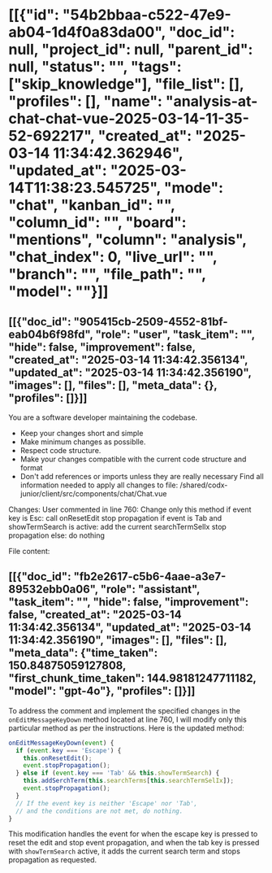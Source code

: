 # [[{"id": "54b2bbaa-c522-47e9-ab04-1d4f0a83da00", "doc_id": null, "project_id": null, "parent_id": null, "status": "", "tags": ["skip_knowledge"], "file_list": [], "profiles": [], "name": "analysis-at-chat-chat-vue-2025-03-14-11-35-52-692217", "created_at": "2025-03-14 11:34:42.362946", "updated_at": "2025-03-14T11:38:23.545725", "mode": "chat", "kanban_id": "", "column_id": "", "board": "mentions", "column": "analysis", "chat_index": 0, "live_url": "", "branch": "", "file_path": "", "model": ""}]]
## [[{"doc_id": "905415cb-2509-4552-81bf-eab04b6f98fd", "role": "user", "task_item": "", "hide": false, "improvement": false, "created_at": "2025-03-14 11:34:42.356134", "updated_at": "2025-03-14 11:34:42.356190", "images": [], "files": [], "meta_data": {}, "profiles": []}]]
You are a software developer maintaining the codebase.
* Keep your changes short and simple
* Make minimum changes as possiblle.
* Respect code structure.
* Make your changes compatible with the current code structure and format
* Don't add references or imports unless they are really necessary
Find all information needed to apply all changes to file: /shared/codx-junior/client/src/components/chat/Chat.vue

Changes:
User commented in line 760: Change only this method
if event key is Esc:
call onResetEdit
stop propagation
if event is Tab and showTermSearch is active:
add the current searchTermSelIx
stop propagation
else:
do nothing

File content:
<script setup>
import { API } from '../../api/api'
import ChatEntry from '@/components/ChatEntry.vue'
import Browser from '@/components/browser/Browser.vue'
import Markdown from '@/components/Markdown.vue'
import moment from 'moment'
import TaskCard from '../kanban/TaskCard.vue'
</script>
<template>
  <div class="flex flex-col gap-1 grow">
    <div class="grow relative">
      <div class="absolute top-0 left-0 right-0 bottom-0 scroller overflow-y-auto overflow-x-hidden"
        :class="isBrowser && 'flex gap-1'"
      >
        <div class="w-3/4" v-if="isBrowser">
          <Browser :token="$ui.monitors['shared']" />
        </div>
        <div class="overflow-auto h-full">
          <div class="flex flex-col" 
            v-for="message in messages" :key="message.id">
            <ChatEntry :class="['mb-4 rounded-md bg-base-300 py-2',
              editMessage ? editMessage === message ? 'border border-warning' : 'opacity-40' : '',
              message.hide ? 'opacity-60' : '']"
              :chat="chat"
              :message="message"
              @edit="onEditMessage(message)"
              @enhance="onEditMessage(message, true)"
              @remove="removeMessage(message)"
              @remove-file="removeFileFromMessage(message, $event)"
              @hide="toggleHide(message)"
              @run-edit="runEdit"
              @copy="onCopy(message)"
              @add-file-to-chat="$emit('add-file', $event)"
              @image="imagePreview = { ...$event, readonly: true }"
              @generate-code="onGenerateCode"
              v-if="!message.hide || showHidden"
            />
          </div>
          <div class="anchor" ref="anchor"></div>
          <div class="grid grid-cols-3 gap-2 mb-2 bg-base-100" v-if="childrenChats?.length">
            <TaskCard class="p-2 bg-base-300" :task="child" @click="$projects.setActiveChat(child)"
                              v-for="child in childrenChats" :key="childrenChats.id" />
          </div>
        </div>
      </div>
    </div>
    <div class="chat chat-end" v-if="false && isBrowser">
      <div class="chat-image avatar">
        <div class="w-10 rounded-full">
          <img src="/only_icon.png" alt="logo" />
        </div>
      </div>
      <div class="chat-bubble">
        <Markdown class="max-h-40 overflow-auto" :text="lastAIMessage.content" v-if="lastAIMessage" />
        <div v-else>
          <span class="font-bold">Let's navigate together:</span>
          Use browser to navigate any web or try:
          <span class="italic text-info">Find top 5 results for ....</span>
        </div>
      </div>
    </div>
    
    <div class="dropdown dropdown-top dropdown-open mb-1" v-if="showTermSearch">
      <div tabindex="0" role="button" class="rounded-md bg-base-300 w-fit p-2 hidden">
        <div class="flex p-1 items-center text-sky-600">
          <i class="fa-solid fa-at"></i>
          <input type="text" v-model="termSearchQuery"
            ref="termSearcher"
            class="-ml-1 input input-xs text-lg bg-transparent" placeholder="search term..."
            @keydown.down.stop="onSelNext"
            @keydown.up.stop="onSelPrev"
            @keydown.enter.stop="addSerchTerm(searchTerms[searchTermSelIx])"
            @keydown.esc="closeTermSearch"
          />
          <button class="btn btn-xs btn-circle btn-outline btn-error"
            @click="closeTermSearch"            
            v-if="termSearchQuery">
            <i class="fa-solid fa-circle-xmark"></i>
          </button>
        </div>
      </div>
      <ul tabindex="0" class="dropdown-content z-[1] menu p-2 shadow bg-base-300 rounded-box w-fit">
        <li v-for="term, ix in searchTerms" :key="term.name">
          <a @click="addSerchTerm(term)">
            <div :class="[searchTermSelIx === ix ? 'underline':'']">
              <span class="text-sky-600 font-bold">@{{ term.name }}</span>
            </div>
          </a>
        </li>
      </ul>
    </div>
    <div class="flex gap-2">
      <span class="badge tooltip flex gap-2 items-center"
        :data-tip="mention.tooltip" 
        :class="{ 'badge-primary': mention.project, 'badge-secondary': mention.profile }"
        v-for="mention in messageMentions" :key="mention.name">
        <i class="fa-solid fa-magnifying-glass" v-if="mention.project"></i>
        <img class="w-4 rounded-full" :src="mention.profile.icon" v-if="mention.profile?.icon"/>
        <i class="fa-solid fa-user" v-if="mention.profile && !mention.profile.icon"></i>
        <div class="-mt-1">
          {{ mention.name }}
        </div>
      </span>
    </div>
    <div :class="['flex bg-base-300 border rounded-md shadow indicator w-full', 
          multiline ? 'flex-col' : '',
          editMessage && 'border-warning',
          onDraggingOverInput ? 'bg-warning/10': '']"
        @dragover.prevent="onDraggingOverInput = true"
        @dragleave.prevent="onDraggingOverInput = false"
        @drop.prevent="onDrop"
    >
      <div :class="['max-h-40 w-full px-2 py-1 overflow-auto text-wrap focus-visible:outline-none']"
        :contenteditable="!waiting"
        ref="editor"
        @paste="onContentPaste"
        @keydown="onEditMessageKeyDown"
      >
      </div>
      <div class="flex justify-between items-end px-2">
        <div class="carousel rounded-box">
          <div class="carousel-item relative click flex flex-col" v-for="image, ix in allImages" :key="image.src">
            <div class="bg-contain bg-no-repeat bg-center w-10 h-10 lg:h-20 lg:w-20 bg-base-300 mr-4"
              :style="`background-image: url(${image.src})`" @click="imagePreview = image">
            </div>
            <p class="text-xs">{{ image.alt.slice(0, 10) }}</p>
            <button class="btn btn-xs btn-circle btn-error absolute right-0 top-0"
              @click="removeImage(ix)"
            >
              X
            </button>
          </div>
        </div>
        <span class="loading loading-dots loading-md btn btn-sm" v-if="waiting"></span>
        <div class="flex gap-1 items-center justify-end py-2" v-else>
          <button class="btn btn btn-sm btn-info btn-outline" @click="sendMessage" v-if="editMessage">
            <i class="fa-solid fa-save"></i>
            <div class="text-xs" v-if="editMessage">Edit</div>
          </button>
          <button class="btn btn btn-sm btn-outline tooltip" data-tip="Save changes" @click="onResetEdit" 
            v-if="editMessage">
            <i class="fa-regular fa-circle-xmark"></i>
          </button>
          <button class="btn btn btn-sm btn-circle btn-outline tooltip"
            data-tip="Ask codx-junior"
            :class="isVoiceSession && 'btn-success animate-pulse'"
            @click="sendMessage" 
            v-if="!editMessage">
            <i class="fa-solid fa-microphone-lines" v-if="isVoiceSession"></i>
            <i :class="$projects.chatModes[chat.mode].icon" v-else></i>
          </button>
          <button class="hidden btn btn btn-sm btn-circle btn-outline tooltip"
            :class="isBrowser && 'btn-warning'"
            data-tip="Ask codx-browser" @click="isBrowser = !isBrowser"
            v-if="!editMessage">
            <i class="fa-brands fa-chrome"></i>
          </button>
          <button class="btn btn btn-sm btn-outline tooltip btn-warning" 
            data-tip="Make code changes" @click="improveCode()" v-if="!editMessage && chat.mode === 'chat'">
            <i class="fa-solid fa-code"></i>
          </button>

          <div class="dropdown dropdown-top dropdown-end">
            <div tabindex="0" role="button" class="btn btn-sm m-1">
              <i class="fa-solid fa-ellipsis-vertical"></i>
            </div>
            <ul tabindex="0" class="dropdown-content menu bg-base-100 rounded-box z-[1] w-52 p-2 shadow gap-2">
              <li class="btn btn-sm tooltip"
                data-tip="Attach files" 
                @click="selectFile = true">
                <a>
                  <i class="fa-solid fa-paperclip"></i> Attach files
                </a>
              </li>
              <li class="btn btn-sm" @click="testProject" v-if="API.lastSettings.script_test">
                <a>
                  <i class="fa-solid fa-flask"></i>
                  Test
                </a>
              </li>
              <li class="btn btn-sm tooltip"
                :class="isBrowser && 'btn-success'" 
                :data-tip="isBrowser ? 'Close browser' : 'Open browser'" 
                @click="isBrowser = !isBrowser" v-if="!editMessage">
                <a>
                  <i class="fa-brands fa-chrome"></i>
                  {{ isBrowser ? 'Close' : 'Open' }} Browser
                </a>
              </li>
              <li class="btn btn-sm tooltip" 
                :class="isVoiceSession && 'btn-success'" 
                :data-tip="$ui.voiceLanguages[$ui.voiceLanguage]" 
                @click="toggleVoiceSession" v-if="!editMessage">
                <a>
                  <i class="fa-solid fa-microphone-lines"></i>
                  Voice mode
                </a>
              </li>
              <li class="btn btn-sm text-white btn-error tooltip"
                data-tip="Delete?" 
                @click="$emit('delete')">
                <a>
                  <i class="fa-solid fa-trash-can"></i>
                  Delete
                </a>
              </li>
              
            </ul>
          </div>
        </div>
      </div>
    </div>
    <modal v-if="imagePreview">
      <div class="flex flex-col gap-2">
        <div class="text-2xl">Upload image</div>
        <div class="bg-contain bg-no-repeat bg-base-300/20 bg-center h-60 w-full" :style="`background-image: url(${imagePreview.src})`"></div>
        <div>
            Image alt: <span class="text-xs" v-if="imagePreview.alt?.length">{{ imagePreview.alt?.length }} chars.</span>
        </div>
        <pre class="alert alert-xs h-20 overflow-auto" v-if="imagePreview.readonly">{{ imagePreview.alt }}</pre>
        <div class="textarea input-bordered" v-else>
          <textarea class="w-full bg-transparent" v-model="imagePreview.alt" placeholder="Image content">
          </textarea>
          <div class="flex justify-end">
            <button class="btn btn-sm bg-purple-600 text-white tooltip"
              data-tip="Extract text"
              @click="onExtractTextImage(imagePreview)">
              <i class="fa-regular fa-closed-captioning"></i>
            </button>
          </div>
        </div>
        <div class="flex justify-end gap-2">
          <button class="btn" @click="imagePreview = null">
            Cancel
          </button>
          <button class="btn btn-primary" @click="onAddImage">
            Ok
          </button>
        </div>
      </div>
    </modal>
    <modal v-if="selectFile">
      <label class="file-select">
      <div class="select-button">
        <span>Select File(s)</span>
      </div>
      <input type="file" accept="image/*" multiple @change="handleFileChange"/>
      <button class="btn btn-sm btn-error" @click="selectFile = false">
        Cancel
      </button>
    </label>
    </modal>
  </div>
</template>
<script>
const defFormater = d => JSON.stringify(d, null, 2)

export default {
  props: ['chatId', 'showHidden', 'childrenChats'],
  data () {
    return {
      waiting: false,
      editMessage: null,
      editMessageId: null,
      termSearchQuery: null,
      searchTerms: null,
      searchTermSelIx: -1,
      files: [],
      images: [],
      previewImage: null,
      editorText: "",
      imagePreview: null,
      onDraggingOverInput: false,
      testError: null,
      previewStyle: {
        zoom: 0.6
      },
      selectFile: false,
      isVoiceSession: false,
      recognition: null,
      isBrowser: false,
      syncEditableTextInterval: null
    }
  },
  created () {
  },
  mounted () {
    this.syncEditableTextInterval = setInterval(() => this.onMessageChange(), 100)
  },
  unmounted () {
    clearInterval(this.syncEditableTextInterval)
  },
  computed: {
    chat () {
      return this.$projects.chats[this.chatId]
    },
    visibleMessages() {
      return this.chat?.messages?.filter(m => !m.hide || this.showHidden) || []
    },
    lastAIMessage() {
      const { messages } = this.chat
      const aiMsgs = messages.filter(m => !m.hide && m.role === 'assistant')
      if (aiMsgs.length) {
        const { diffMessage } = this
        return { ...aiMsgs[aiMsgs.length - 1], diffMessage }
      }
      return null
    },
    diffMessage () {
      if (this.isTask) {
        const { messages } = this.chat
        const aiMsgs = messages.filter(m => m.role === 'assistant')
        if (aiMsgs.length > 1) {
          return aiMsgs[aiMsgs.length - 2]
        }
      }
      return null
    },
    messages () {
      if (!this.chat?.messages?.length) {
        return []
      }
      const { messages } = this.chat
      if (this.isTask) {
        const aiMsg = this.lastAIMessage
        const lastMsg = messages[messages.length - 1]
        const res = [] 
        if (aiMsg) {
          res.push(aiMsg)
        }
        if (lastMsg && lastMsg?.role !== 'assistant') {
          res.push(lastMsg)
        }
        if (res.length) {
          return res
        }
      }
      return messages
    },
    multiline () {
      return this.editorText?.split("\n").length > 1 || this.images?.length
    },
    allImages () {
      return this.images
    },
    messageText () {
      return this.editorText
    },
    canPost () {
      return this.messageText || this.images?.length
    },
    isTask () {
      return this.chat?.mode === 'task'
    },
    mentionList () {
      return [
        ...this.$projects.profiles.map(profile => ({ name: profile.name, profile, tooltip: `Chat with ${profile.name}` })),
        ...[
          this.$project,
          this.$storex.projects.parentProject,
          ...this.$storex.projects.childProjects,
          ...this.$storex.projects.projectDependencies,
        ]
        .filter(project => project) 
        .map(project => ({ name: project.project_name, project, tooltip: `Search in project ${project.project_name}` })),
      ]
    },
    messageMentions () {
      const mentions = [...this.messageText.matchAll(/@([^\s]+)/mg)]
                      .map(w => w[1])
      return this.mentionList.filter(m => mentions.includes(m.name))
    },
    showTermSearch () {
      return this.searchTerms?.length
    }
  },
  watch: {
    termSearchQuery (newVal) {
      if (newVal?.length > 2) {
        this.searchKeywords()
      } else {
        this.searchTerms = null
      }
    },
  },
  methods: {
    zoomIn() {
      this.previewStyle.zoom += 0.1;
    },
    zoomOut() {
      this.previewStyle.zoom -= 0.1;
    },
    setEditorText (text) {
      this.$refs.editor.innerText = text
    },
    onEditMessage (message, enhance) {
      if (this.editMessage === message) {
        return this.onResetEdit()
      }
      console.log("onEditMessage", message)
      this.editMessageId = this.chat.messages.findIndex(m => m.doc_id === message.doc_id)
      this.editMessage = this.chat.messages[this.editMessageId]
      try {
        this.images = message.images.map(JSON.parse)
      } catch {}
      this.setEditorText(this.editMessage.content)
    },
    toggleHide(message) {
      message.hide = !message.hide 
      this.saveChat()
    },
    onCopy (message) {
      navigator.permissions.query({name: "clipboard-read"}).then(result => {
          if (result.state == "granted" || result.state == "prompt") {
            navigator.clipboard.writeText(message.content)
          }
      })
      .catch(console.error);
    },
    async improveCode () {
      this.postMyMessage()
      await this.$projects.codeImprove(this.chat)
      this.testProject()
    },
    runEdit (codeSnipped) {
      this.sendApiRequest(
        () => API.run.edit({ id: "", messages: [{ role: 'user', content: codeSnipped }] }),
        data => [
                  data.messages.reverse()[0].content,
                  "\n\n",
                  ...data.errors.map(e => ` * ${e}\n`)
                ].join("\n")
      )
    },
    addMessage (msg) {
      this.chat.messages = [
        ...this.chat.messages||[],
        msg
      ]
    },
    getUserMessage() {
      const message = this.$refs.editor.innerText
      return {
        role: 'user',
        content: message,
        images: this.images.map(JSON.stringify)
      }
    },
    postMyMessage () {
      if (this.canPost) {      
        this.addMessage(this.getUserMessage())
        this.cleanUserInputAndWaitAnswer()
      }
    },
    cleanUserInputAndWaitAnswer() {
      this.setEditorText("")
      this.images = []
      this.scrollToBottom()
    },
    async sendMessage () {
      if (this.isVoiceSession && !this.canPost) {
        return
      }

      if (this.editMessage !== null) {
        this.updateMessage()
      } else {
        this.postMyMessage()
        if (this.messageMentions.length) {
          await this.sendChatMessage(this.chat)
        }
      }
      this.saveChat()
    },
    async navigate () {
      if (!this.editorText) {
        if (this.isBrowser = !this.isBrowser) {
          if (this.lastAIMessage) {
            this.lastAIMessage.hide
          }
        }
        return
      }
      const message = this.getUserMessage()
      const { data } = await this.sendChatMessage({ mode: 'browser', messages: [
        ...this.chat.messages,
        message
      ] })
      this.chat.messages = data.messages
      this.saveChat()
      this.cleanUserInputAndWaitAnswer()
    },
    getSendMessage() {
      return this.editMessage ||
                this.chat.messages[this.chat.messages.length - 1].content
    },
    async askKnowledge () {
      const searchTerm = this.$refs.editor.innerText 
      const knowledgeSearch = {
          searchTerm,
          searchType: 'embeddings',
          documentSearchType: API.lastSettings.knowledge_search_type,
          cutoffScore: API.lastSettings.knowledge_context_cutoff_relevance_score,
          documentCount: API.lastSettings.knowledge_search_document_count
      }
      const { data: { documents } } = await API.knowledge.search(knowledgeSearch)
      const docs = documents.map(doc => `#### File: ${doc.metadata.source.split("/").reverse()[0]}\n>${doc.metadata.source}\n\`\`\`${doc.metadata.language}\n${doc.page_content}\`\`\``) 
      this.$refs.editor.innerText = docs.join("\n")
    },
    async sendApiRequest (apiCall, formater = defFormater) {
      try {
        this.waiting = true
        await apiCall()
        this.$emit('refresh-chat')
        this.scrollToBottom()
      } catch (ex) {
        this.addMessage({
          role: 'assistant',
          content: ex.message
        }) 
      }
      this.waiting = false
    },
    async sendChatMessage(chat) {
      this.waiting = true
      try {
        return await this.$storex.projects.chatWihProject(chat)
      } finally {
        this.waiting = false
      }
    },
    async updateMessage () {
      const { innerText } = this.$refs.editor
      const images = this.images.map(JSON.stringify)
      this.editMessage.content = innerText
      this.editMessage.images = images
      this.editMessage.updated_at = new Date().toISOString()
      this.onResetEdit()
    },
    onResetEdit() {
      this.editMessage = null
      this.setEditorText("")
      this.editMessageId = null
      this.images = []
    },
    removeMessage(message) {
      this.$emit("delete-message", message)
    },
    async searchKeywords () {
      /*
      const { data } = await API.knowledge.searchKeywords(this.termSearchQuery)
      this.searchTerms = Object.keys(data).map(k => data[k].reduce((acc, term) => {
        acc.push({
          key: term,
          file: k
        })
        return acc
      }, []))
      .reduce((a, b) => a.concat(b), [])
      */
      this.searchTerms = this.mentionList.filter(mention => mention.name.includes(this.termSearchQuery))
      this.searchTermSelIx = 0
    },
    addSerchTerm(term) {
      let text = this.$refs.editor.innerText
      this.$refs.editor.innerText = text.replace(this.getCursorWord(), '@' + term.name) 
      this.closeTermSearch ();
    },
    getEditorCaretCharOffset() {
      let caretOffset = 0;
      const element = this.$refs.editor
      if (window.getSelection) {
        var range = window.getSelection().getRangeAt(0);
        var preCaretRange = range.cloneRange();
        preCaretRange.selectNodeContents(element);
        preCaretRange.setEnd(range.endContainer, range.endOffset);
        caretOffset = preCaretRange.toString().length;
      } 

      else if (document.selection && document.selection.type != "Control") {
        var textRange = document.selection.createRange();
        var preCaretTextRange = document.body.createTextRange();
        preCaretTextRange.moveToElementText(element);
        preCaretTextRange.setEndPoint("EndToEnd", textRange);
        caretOffset = preCaretTextRange.text.length;
      }

      return caretOffset;
    },
    getCursorWord() {
      const text = this.$refs.editor?.innerText
      if (!text.length) {
        return ""
      }
      const caretIndex = this.getEditorCaretCharOffset()
      const lastWorkIndex = text.slice(0, caretIndex).split(/\s/g).length - 1
      return text.split(/\s/g)[lastWorkIndex]
    },
    detectSearchTerm() {
      const lastWord = this.getCursorWord()
      const mention = lastWord[0] === '@' ? lastWord?.slice(1) : null
      if (mention?.length >= 3 &&
          !this.termSearchQuery?.startsWith(mention) &&
          !this.mentionList.find(m => m.name === mention )) {
        this.termSearchQuery = mention
      }
      if (this.showTermSearch && !mention) {
        this.closeTermSearch()
      }
    },
    closeTermSearch () {
      this.searchTerms = null
      this.termSearchQuery = null
    },
    onSelNext () {
      this.searchTermSelIx++
      if (this.searchTermSelIx === this.searchTerms?.length) {
        this.searchTermSelIx = 0
      }
    },
    onSelPrev () {
      this.searchTermSelIx--
      if (this.searchTermSelIx === -1) {
        this.searchTermSelIx = this.searchTerms?.length - 1
      }
    },
    saveChat () {
      return API.chats.save(this.chat)
    },
    onDrop(e) {
      this.onDraggingOverInput = false
      if (!e.dataTransfer.files) {
        return
      }
      var file = [...e.dataTransfer.files].filter(f => f.type.indexOf("image") !== -1)[0]
      if (file) {
        this.onInputImage(file)
      }
    },
    async onContentPaste(e) {
      if (!e.clipboardData?.items) {
        return
      }
      var file = [...e.clipboardData?.items].filter(f => f.type.indexOf("image") !== -1)[0]?.getAsFile()
      if (file) {
        this.onInputImage(file)
        e.preventDefault()
        return false
      }
    },
    getFileImageUrl(file) {
      return new Promise(ok => {
        const reader = new FileReader();
        reader.onload = (event) => {
          const base64URL = event.target.result;
          ok(base64URL)
        };
        reader.readAsDataURL(file);
      })
    },
    async onInputImage(file) {
      const base64URL = await this.getFileImageUrl(file)
      this.imagePreview = {
            src: base64URL,
            alt: ""
          }
    },
    onAddImage () {
      if (this.imagePreview.ix === undefined) {
        this.images.push(this.imagePreview)
        this.imagePreview.ix = this.images.length -1
      }
      this.imagePreview = null
    },
    async onExtractTextImage(image) {
      function base64ToFile(base64Data, filename) {
        const byteString = atob(base64Data.split(',')[1]);
        const mimeString = base64Data.split(',')[0].split(':')[1].split(';')[0];
        const byteArray = new Uint8Array(byteString.length);
        for (let i = 0; i < byteString.length; i++) {
          byteArray[i] = byteString.charCodeAt(i);
        }
        const blob = new Blob([byteArray], { type: mimeString });
        return new File([blob], filename, { type: mimeString });
      }

      const file = base64ToFile(image.src, "image")
      const text = await API.tools.imageToText(file)
      image.alt = text
    },
    async handleFileChange ({ target: { files }}) {
      const allUrls = await Promise.all([...files].map(file => this.getFileImageUrl(file)))
      console.log("handleFileChange", allUrls)
      this.images = [
        ...this.images, 
        ...allUrls.map((src, ix) => ({ src, alt: "", ix: this.images.length + 1 + ix }))]
      this.selectFile = false
    },
    onGenerateCode(codeBlockInfo) {
      this.$projects.generateCode({ chat: this.chat, codeBlockInfo })
    },
    removeImage(ix) {
      this.images = this.images.filter((i, imx) => imx !== ix)
    },
    onMessageChange () {
      if (this.$refs.editor &&
        this.$refs.editor.innerText != this.editorText) {
        this.editorText = this.$refs.editor.innerText
        this.detectSearchTerm()
        }
    },
    async testProject () {
      throw new Error('Obsolte')
      const { data } = await API.project.test()
      this.testError = data
      if (this.testError) {
        this.editMessage = this.testError
        this.setEditorText(this.editMessage)
      }
    },
    removeFileFromMessage(message, file) {
      message.files = message.files.filter(f => f !== file)
      this.saveChat()
    },
    toggleVoiceSession () {
      if (this.isVoiceSession) {
        return this.stopVoiceSession()
      }
      let silents = 5
      this.isVoiceSession = true;

      const recognition = new (window.SpeechRecognition || window.webkitSpeechRecognition)();
      recognition.lang = this.$ui.voiceLanguage;
      recognition.interimResults = false;

      recognition.onresult = (event) => {
        const transcript = event.results[0][0].transcript;
        this.$refs.editor.innerText += transcript
      };

      recognition.onend = () => {
        if (this.isVoiceSession && silents--) {
          recognition.start();
        } else {
          this.stopVoiceSession()
        }
      };

      recognition.start();
      this.recognition = recognition
    },
    stopVoiceSession() {
      this.recognition?.stop()
      this.recognition = null
    },
    scrollToBottom() {
      setTimeout(() => this.$refs.anchor?.scrollIntoView(), 200)
    },
    onEditMessageKeyDown (event) {
      /**
      <codx-ok, please-wait...>
        Change only this method
        if event key is Esc:
          call onResetEdit 
          stop propagation
        if event is Tab and showTermSearch is active:
          add the current searchTermSelIx
          stop propagation
        else:
          do nothing
        </codx-ok, please-wait...>
         */
    }
  }
}
</script>
## [[{"doc_id": "fb2e2617-c5b6-4aae-a3e7-89532ebb0a06", "role": "assistant", "task_item": "", "hide": false, "improvement": false, "created_at": "2025-03-14 11:34:42.356134", "updated_at": "2025-03-14 11:34:42.356190", "images": [], "files": [], "meta_data": {"time_taken": 150.84875059127808, "first_chunk_time_taken": 144.98181247711182, "model": "gpt-4o"}, "profiles": []}]]
To address the comment and implement the specified changes in the `onEditMessageKeyDown` method located at line 760, I will modify only this particular method as per the instructions. Here is the updated method:

```javascript
onEditMessageKeyDown(event) {
  if (event.key === 'Escape') {
    this.onResetEdit();
    event.stopPropagation();
  } else if (event.key === 'Tab' && this.showTermSearch) {
    this.addSerchTerm(this.searchTerms[this.searchTermSelIx]);
    event.stopPropagation();
  }
  // If the event key is neither 'Escape' nor 'Tab',
  // and the conditions are not met, do nothing.
}
```

This modification handles the event for when the escape key is pressed to reset the edit and stop event propagation, and when the tab key is pressed with `showTermSearch` active, it adds the current search term and stops propagation as requested.